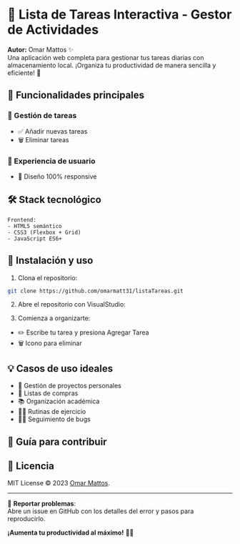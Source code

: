 # 📝 Lista de Tareas Interactiva - Gestor de Actividades

**Autor:** Omar Mattos ✨  
Una aplicación web completa para gestionar tus tareas diarias con almacenamiento local. ¡Organiza tu productividad de manera sencilla y eficiente! 🚀

## 🌟 Funcionalidades principales

### 📌 Gestión de tareas
- ✅ Añadir nuevas tareas
- 🗑️ Eliminar tareas

### 🎨 Experiencia de usuario
- 📱 Diseño 100% responsive


## 🛠️ Stack tecnológico

```plaintext
Frontend:
- HTML5 semántico
- CSS3 (Flexbox + Grid)
- JavaScript ES6+
```

## 🚀 Instalación y uso

1. Clona el repositorio:
```bash
git clone https://github.com/omarmatt31/listaTareas.git
```

2. Abre el repositorio con VisualStudio:


3. Comienza a organizarte:
- ✏️ Escribe tu tarea y presiona Agregar Tarea
- 🗑️ Icono para eliminar

## 💡 Casos de uso ideales

- 🏢 Gestión de proyectos personales
- 🛒 Listas de compras
- 📚 Organización académica
- 🏋️‍♂️ Rutinas de ejercicio
- 🧑‍💻 Seguimiento de bugs

## 🤝 Guía para contribuir

## 📜 Licencia

MIT License © 2023 [Omar Mattos](https://github.com/omarmatt31).  

---


🐞 **Reportar problemas**:  
Abre un issue en GitHub con los detalles del error y pasos para reproducirlo.

**¡Aumenta tu productividad al máximo!** 🚀✨